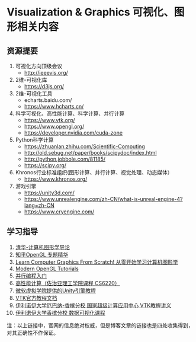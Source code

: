 # Visualization & Graphics 可视化、图形相关内容

## 资源提要

1. 可视化方向顶级会议
    - http://ieeevis.org/
1. 2维-可视化库
    - https://d3js.org/
1. 2维-可视化工具
    - echarts.baidu.com/
    - https://www.hcharts.cn/
1. 科学可视化、高性能计算、科学计算、并行计算
    - https://www.vtk.org/
    - https://www.opengl.org/
    - https://developer.nvidia.com/cuda-zone
1. Python科学计算
    - https://zhuanlan.zhihu.com/Scientific-Computing
    - http://old.sebug.net/paper/books/scipydoc/index.html
    - http://python.jobbole.com/81185/
    - https://scipy.org/
1. Khronos行业标准组织(图形计算、并行计算、视觉处理、动态媒体）
    - https://www.khronos.org/
1. 游戏引擎
    - https://unity3d.com/
    - https://www.unrealengine.com/zh-CN/what-is-unreal-engine-4?lang=zh-CN
    - https://www.cryengine.com/

## 学习指导

1. [清华-计算机图形学导论](http://www.xuetangx.com/courses/course-v1:UC_BerkeleyX+CS_184_1x+sp/about)
1. [知乎OpenGL 专题精华](https://www.zhihu.com/topic/19566193/top-answers)
1. [Learn Computer Graphics From Scratch! 从零开始学习计算机图形学](http://www.scratchapixel.com/)
1. [Modern OpenGL Tutorials](http://ogldev.atspace.co.uk/)
1. [并行编程入门](https://cn.udacity.com/course/intro-to-parallel-programming--cs344)
1. [高性能计算（佐治亚理工学院课程 CS6220）](https://cn.udacity.com/course/high-performance-computing--ud281)
1. [微软虚拟学院提供的Unity引擎教程](https://mva.microsoft.com/search/SearchResults.aspx#!q=unity&lang=2052)
1. [VTK官方教程文档](https://www.vtk.org/Wiki/VTK/Learning_VTK)
1. [伊利诺伊大学厄巴纳-香槟分校 国家超级计算应用中心 VTK教程讲义](http://www.ncsa.illinois.edu/People/semeraro/PPT/VTK_TUTORIAL/v3_document.htm)
1. [伊利诺伊大学香槟分校 数据可视化课程](https://www.coursera.org/learn/datavisualization)

注：以上链接中，官网的信息绝对权威，但是博客文章的链接也是四处收集得到，对其正确性不作保证。